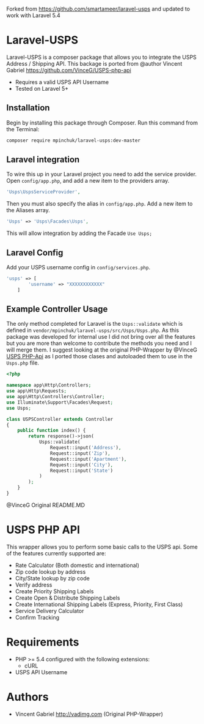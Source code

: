 Forked from https://github.com/smartameer/laravel-usps and updated to work with Laravel 5.4

# Laravel-USPS

Laravel-USPS is a composer package that allows you to integrate the USPS Address / Shipping API. This backage is ported from @author Vincent Gabriel https://github.com/VinceG/USPS-php-api

  - Requires a valid USPS API Username
  - Tested on Laravel 5+

## Installation

Begin by installing this package through Composer. Run this command from the Terminal:

```bash
composer require mpinchuk/laravel-usps:dev-master
```
## Laravel integration

To wire this up in your Laravel project you need to add the service provider.
Open `config/app.php`, and add a new item to the providers array.

```php
'Usps\UspsServiceProvider',
```
Then you must also specify the alias in `config/app.php`. Add a new item to the Aliases array.

```php
'Usps' => 'Usps\Facades\Usps',
```
This will allow integration by adding the Facade `Use Usps;` 

## Laravel Config
Add your USPS username config in `config/services.php`. 

```php
'usps' => [
		'username' => "XXXXXXXXXXXX"
	]
```

## Example Controller Usage
The only method completed for Laravel is the `Usps::validate` which is defined in `vendor/mpinchuk/laravel-usps/src/Usps/Usps.php`. As this package was developed for internal use I did not bring over all the features but you are more than welcome to contribute the methods you need and I will merge them. I suggest looking at the original PHP-Wrapper by @VinceG [USPS PHP-Api](https://github.com/VinceG/USPS-php-api "USPS PHP-Api by VinceG") as I ported those clases and autoloaded them to use in the `Usps.php` file.
```php
<?php

namespace app\Http\Controllers;
use app\Http\Requests;
use app\Http\Controllers\Controller;
use Illuminate\Support\Facades\Request;
use Usps;

class USPSController extends Controller
{
    public function index() {
        return response()->json(
            Usps::validate( 
                Request::input('Address'), 
                Request::input('Zip'), 
                Request::input('Apartment'), 
                Request::input('City'), 
                Request::input('State')
            )
        );
    }
}
```

@VinceG Original README.MD

USPS PHP API
===========

This wrapper allows you to perform some basic calls to the USPS api. Some of the features currently supported are:

- Rate Calculator (Both domestic and international)
- Zip code lookup by address
- City/State lookup by zip code
- Verify address
- Create Priority Shipping Labels
- Create Open & Distribute Shipping Labels
- Create International Shipping Labels (Express, Priority, First Class)
- Service Delivery Calculator
- Confirm Tracking

Requirements
============

- PHP >= 5.4 configured with the following extensions:
  - cURL
- USPS API Username


Authors
=======
- Vincent Gabriel <http://vadimg.com> (Original PHP-Wrapper)
